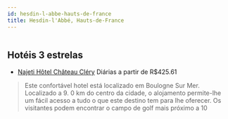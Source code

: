 ```yaml
---
id: hesdin-l-abbe-hauts-de-france
title: Hesdin-l'Abbé, Hauts-de-France
---
```


<center><img src="http://www.hotelresb2b.com/images/hoteles/340299_foto_1.JPG" alt="" /></center>


## Hotéis 3 estrelas

-    [Najeti Hôtel Château Cléry](https://www.hurb.com/hoteis/hesdin-l-abbe/najeti-hotel-chateau-clery-JNP-JP781826?cmp=18055) Diárias a partir de R$425.61
   > Este confortável hotel está localizado em Boulogne Sur Mer. Localizado a 9. 0 km do centro da cidade, o alojamento permite-lhe um fácil acesso a tudo o que este destino tem para lhe oferecer. Os visitantes podem encontrar o campo de golf mais próximo a 10

